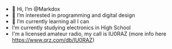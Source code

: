 - 👋 Hi, I’m @Markdox
- 👀 I’m interested in programming and digital design
- 🌱 I’m currently learning all I can
- I’m currently studying electronics in High School
- I'm a licensed amateur radio, my call is IU0RAZ (more info here https://www.qrz.com/db/IU0RAZ)

<!---
Markdox/Markdox is a ✨ special ✨ repository because its `README.md` (this file) appears on your GitHub profile.
You can click the Preview link to take a look at your changes.
--->
